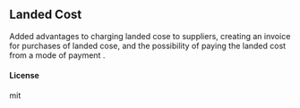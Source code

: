 ## Landed Cost

Added advantages to charging landed cose to suppliers, creating an invoice for purchases of landed cose, and the possibility of paying the landed cost from a mode of payment .

#### License

mit